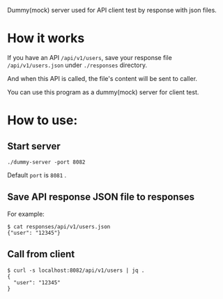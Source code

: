 Dummy(mock) server used for API client test by response with json files.


# How it works

If you have an API `/api/v1/users`, save your response file `/api/v1/users.json` under `./responses` directory.

And when this API is called, the file's content will be sent to caller.

You can use this program as a dummy(mock) server for client test.


# How to use:

## Start server

```
./dummy-server -port 8082
```

Default `port` is `8081` .

## Save API response JSON file to responses

For example:

```
$ cat responses/api/v1/users.json 
{"user": "12345"}
```

## Call from client

```
$ curl -s localhost:8082/api/v1/users | jq .
{
  "user": "12345"
}

```


